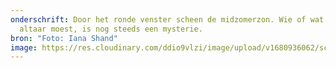 ```yaml
---
onderschrift: Door het ronde venster scheen de midzomerzon. Wie of wat er op het
  altaar moest, is nog steeds een mysterie.
bron: "Foto: Iana Shand"
image: https://res.cloudinary.com/ddio9vlzi/image/upload/v1680936062/sciencegeek/posts/altaar-externsteine-circel.jpg
---
```

